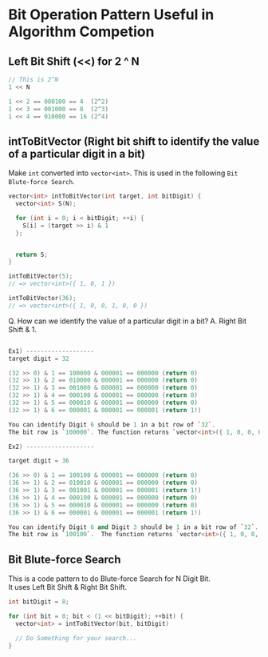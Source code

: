 # Bit Operation Pattern Useful in Algorithm Competion

## Left Bit Shift (<<) for 2 ^ N

```c++
// This is 2^N
1 << N

1 << 2 == 000100 == 4  (2^2) 
1 << 3 == 001000 == 8  (2^3)
1 << 4 == 010000 == 16 (2^4)
```


## intToBitVector (Right bit shift to identify the value of a particular digit in a bit)

Make `int` converted into `vector<int>`.
This is used in the following `Bit Blute-force Search`.

```c++
vector<int> intToBitVector(int target, int bitDigit) {
  vector<int> S(N);

  for (int i = 0; i < bitDigit; ++i) {
    S[i] = (target >> i) & 1
  };


  return S;
} 

intToBitVector(5); 
// => vector<int>({ 1, 0, 1 })

intToBitVector(36); 
// => vector<int>({ 1, 0, 0, 1, 0, 0 })
```

Q. How can we identify the value of a particular digit in a bit?
A. Right Bit Shift & 1.


```c++

Ex1) -------------------
target digit = 32

(32 >> 0) & 1 == 100000 & 000001 == 000000 (return 0)
(32 >> 1) & 2 == 010000 & 000001 == 000000 (return 0)
(32 >> 1) & 3 == 001000 & 000001 == 000000 (return 0)
(32 >> 1) & 4 == 000100 & 000001 == 000000 (return 0)
(32 >> 1) & 5 == 000010 & 000001 == 000000 (return 0)
(32 >> 1) & 6 == 000001 & 000001 == 000001 (return 1!)

You can identify Digit 6 should be 1 in a bit row of `32`.
The bit row is `100000`. The function returns `vector<int>({ 1, 0, 0, 0, 0, 0})` 

Ex2) -------------------

target digit = 36

(36 >> 0) & 1 == 100100 & 000001 == 000000 (return 0)
(36 >> 1) & 2 == 010010 & 000001 == 000000 (return 0)
(36 >> 1) & 3 == 001001 & 000001 == 000001 (return 1!)
(36 >> 1) & 4 == 000100 & 000001 == 000000 (return 0)
(36 >> 1) & 5 == 000010 & 000001 == 000000 (return 0)
(36 >> 1) & 6 == 000001 & 000001 == 000001 (return 1!)

You can identify Digit 6 and Digit 3 should be 1 in a bit row of `32`.
The bit row is `100100`.  The function returns `vector<int>({ 1, 0, 0, 1, 0, 0})` 
```


## Bit Blute-force Search

This is a code pattern to do Blute-force Search for N Digit Bit.  
It uses Left Bit Shift & Right Bit Shift.

```c++
int bitDigit = 8;

for (int bit = 0; bit < (1 << bitDigit); ++bit) {
  vector<int> = intToBitVector(bit, bitDigit)

  // Do Something for your search...
}
```
